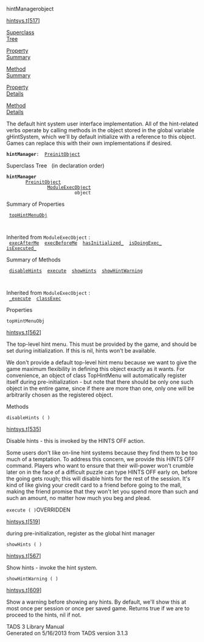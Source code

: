 ---
---
<span class="title">hintManager</span><span class="type">object</span>

[hintsys.t](../file/hintsys.t.html)\[[517](../source/hintsys.t.html#517)\]

[Superclass  
Tree](#_SuperClassTree_)

[Property  
Summary](#_PropSummary_)

[Method  
Summary](#_MethodSummary_)

[Property  
Details](#_Properties_)

[Method  
Details](#_Methods_)

<div class="fdesc">

The default hint system user interface implementation. All of the
hint-related verbs operate by calling methods in the object stored in
the global variable gHintSystem, which we'll by default initialize with
a reference to this object. Games can replace this with their own
implementations if desired.

**`hintManager`**` :   `[`PreinitObject`](../object/PreinitObject.html)

</div>

<span id="_SuperClassTree_"></span>

<div class="mjhd">

<span class="hdln">Superclass Tree</span>   (in declaration order)

</div>

**`hintManager`**  
`         `[`PreinitObject`](../object/PreinitObject.html)  
`                 `[`ModuleExecObject`](../object/ModuleExecObject.html)  
`                         object`  
<span id="_PropSummary_"></span>

<div class="mjhd">

<span class="hdln">Summary of Properties</span>  

</div>

` `[`topHintMenuObj`](#topHintMenuObj)`  `

` `

Inherited from `ModuleExecObject` :  
` `[`execAfterMe`](../object/ModuleExecObject.html#execAfterMe)`  `[`execBeforeMe`](../object/ModuleExecObject.html#execBeforeMe)`  `[`hasInitialized_`](../object/ModuleExecObject.html#hasInitialized_)`  `[`isDoingExec_`](../object/ModuleExecObject.html#isDoingExec_)`  `[`isExecuted_`](../object/ModuleExecObject.html#isExecuted_)`  `

<span id="_MethodSummary_"></span>

<div class="mjhd">

<span class="hdln">Summary of Methods</span>  

</div>

` `[`disableHints`](#disableHints)`  `[`execute`](#execute)`  `[`showHints`](#showHints)`  `[`showHintWarning`](#showHintWarning)`  `

` `

Inherited from `ModuleExecObject` :  
` `[`_execute`](../object/ModuleExecObject.html#_execute)`  `[`classExec`](../object/ModuleExecObject.html#classExec)`  `

<span id="_Properties_"></span>

<div class="mjhd">

<span class="hdln">Properties</span>  

</div>

<span id="topHintMenuObj"></span>

`topHintMenuObj`

[hintsys.t](../file/hintsys.t.html)\[[562](../source/hintsys.t.html#562)\]

<div class="desc">

The top-level hint menu. This must be provided by the game, and should
be set during initialization. If this is nil, hints won't be available.

We don't provide a default top-level hint menu because we want to give
the game maximum flexibility in defining this object exactly as it
wants. For convenience, an object of class TopHintMenu will
automatically register itself during pre-initialization - but note that
there should be only one such object in the entire game, since if there
are more than one, only one will be arbitrarily chosen as the registered
object.

</div>

<span id="_Methods_"></span>

<div class="mjhd">

<span class="hdln">Methods</span>  

</div>

<span id="disableHints"></span>

`disableHints ( )`

[hintsys.t](../file/hintsys.t.html)\[[535](../source/hintsys.t.html#535)\]

<div class="desc">

Disable hints - this is invoked by the HINTS OFF action.

Some users don't like on-line hint systems because they find them to be
too much of a temptation. To address this concern, we provide this HINTS
OFF command. Players who want to ensure that their will-power won't
crumble later on in the face of a difficult puzzle can type HINTS OFF
early on, before the going gets rough; this will disable hints for the
rest of the session. It's kind of like giving your credit card to a
friend before going to the mall, making the friend promise that they
won't let you spend more than such and such an amount, no matter how
much you beg and plead.

</div>

<span id="execute"></span>

`execute ( )`<span class="rem">OVERRIDDEN</span>

[hintsys.t](../file/hintsys.t.html)\[[519](../source/hintsys.t.html#519)\]

<div class="desc">

during pre-initialization, register as the global hint manager

</div>

<span id="showHints"></span>

`showHints ( )`

[hintsys.t](../file/hintsys.t.html)\[[567](../source/hintsys.t.html#567)\]

<div class="desc">

Show hints - invoke the hint system.

</div>

<span id="showHintWarning"></span>

`showHintWarning ( )`

[hintsys.t](../file/hintsys.t.html)\[[609](../source/hintsys.t.html#609)\]

<div class="desc">

Show a warning before showing any hints. By default, we'll show this at
most once per session or once per saved game. Returns true if we are to
proceed to the hints, nil if not.

</div>

<div class="ftr">

TADS 3 Library Manual  
Generated on 5/16/2013 from TADS version 3.1.3

</div>
